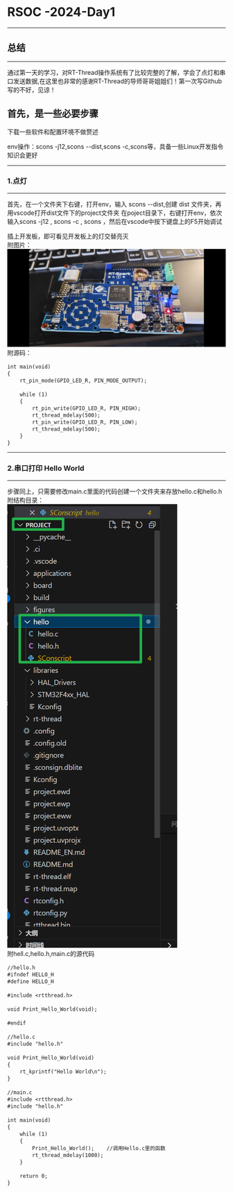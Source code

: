 # RSOC -2024-Day1
---
## 总结
---
通过第一天的学习，对RT-Thread操作系统有了比较完整的了解，学会了点灯和串口发送数据,在这里也非常的感谢RT-Thread的导师哥哥姐姐们！第一次写Github写的不好，见谅！

## 首先，是一些必要步骤
下载一些软件和配置环境不做赘述  

env操作：scons -j12,scons --dist,scons -c,scons等，具备一些Linux开发指令知识会更好  

---
### 1.点灯  
---
首先，在一个文件夹下右键，打开env，输入 scons --dist,创建 dist 文件夹，再用vscode打开dist文件下的project文件夹
在poject目录下，右键打开env，依次输入scons -j12 , scons -c , scons ，然后在vscode中按下键盘上的F5开始调试  

插上开发板，即可看见开发板上的灯交替亮灭  
附图片：  
![light](https://github.com/lqr0323/RSOC-2024-Day1/blob/main/light.jpg)    
附源码：  
```
int main(void)
{
    rt_pin_mode(GPIO_LED_R, PIN_MODE_OUTPUT);

    while (1)
    {
        rt_pin_write(GPIO_LED_R, PIN_HIGH);
        rt_thread_mdelay(500);
        rt_pin_write(GPIO_LED_R, PIN_LOW);
        rt_thread_mdelay(500);
    }
}
```
---
### 2.串口打印 Hello World    
---
步骤同上，只需要修改main.c里面的代码创建一个文件夹来存放hello.c和hello.h  
附结构目录：  
![structure](https://github.com/lqr0323/RSOC-2024-Day1/blob/main/structure.png)  
附hell.c,hello.h,main.c的源代码   
```
//hello.h
#ifndef HELLO_H
#define HELLO_H

#include <rtthread.h>

void Print_Hello_World(void);

#endif

//hello.c
#include "hello.h"

void Print_Hello_World(void)
{
    rt_kprintf("Hello World\n");
}

//main.c
#include <rtthread.h>
#include "hello.h"

int main(void)
{
    while (1)
    {
        Print_Hello_World();    //调用Hello.c里的函数
        rt_thread_mdelay(1000);
    }

    return 0;
}
```



